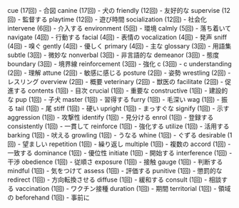 cue (17回) - 合図
canine (17回) - 犬の
friendly (12回) - 友好的な
supervise (12回) - 監督する
playtime (12回) - 遊び時間
socialization (12回) - 社会化
intervene (6回) - 介入する
environment (5回) - 環境
calmly (5回) - 落ち着いて
navigate (4回) - 行動する
facial (4回) - 表情の
vocalization (4回) - 発声
sniff (4回) - 嗅ぐ
gently (4回) - 優しく
primary (4回) - 主な
glossary (3回) - 用語集
subtle (3回) - 微妙な
nonverbal (3回) - 非言語的な
demeanor (3回) - 態度
boundary (3回) - 境界線
reinforcement (3回) - 強化
c (3回) - c
understanding (2回) - 理解
attune (2回) - 敏感に感じる
posture (2回) - 姿勢
wrestling (2回) - レスリング
overview (2回) - 概要
veterinary (2回) - 獣医の
facilitate (2回) - 促進する
contents (1回) - 目次
crucial (1回) - 重要な
constructive (1回) - 建設的な
pup (1回) - 子犬
master (1回) - 習得する
furry (1回) - 毛深い
wag (1回) - 振る
tail (1回) - 尾
stiff (1回) - 硬い
upright (1回) - まっすぐな
signify (1回) - 示す
aggression (1回) - 攻撃性
identify (1回) - 見分ける
enrol (1回) - 登録する
consistently (1回) - 一貫して
reinforce (1回) - 強化する
utilize (1回) - 活用する
barking (1回) - 吠える
growling (1回) - うなる
whine (1回) - ぐずる
desirable (1回) - 望ましい
repetition (1回) - 繰り返し
multiple (1回) - 複数の
accord (1回) - 一致する
dominance (1回) - 優位性
initiate (1回) - 開始する
interference (1回) - 干渉
obedience (1回) - 従順さ
exposure (1回) - 接触
gauge (1回) - 判断する
mindful (1回) - 気をつけて
assess (1回) - 評価する
punitive (1回) - 懲罰的な
redirect (1回) - 方向転換させる
diffuse (1回) - 緩和する
consult (1回) - 相談する
vaccination (1回) - ワクチン接種
duration (1回) - 期間
territorial (1回) - 領域の
beforehand (1回) - 事前に
